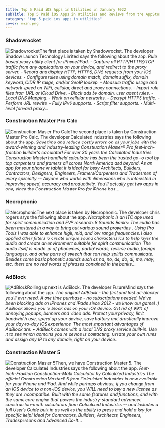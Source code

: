 ```yaml
---
title: Top 5 Paid iOS Apps in Utilities in January 2022
subTitle: Top 5 Paid iOS Apps in Utilities and Reviews from the AppStore in January 2022.
category: "top 5 paid ios apps in utilities"
cover: main.png
---
```


### Shadowrocket

![Shadowrocket](https://is3-ssl.mzstatic.com/image/thumb/Purple126/v4/1b/cd/6c/1bcd6c79-6008-7170-39a5-2dcc6a1cef5c/AppIcon-0-1x_U007emarketing-0-10-0-0-85-220.png/100x100bb.png)The first place is taken by Shadowrocket. The developer Shadow Launch Technology Limited says the following about the app. _Rule based proxy utility client for iPhone/iPad.  - Capture all HTTP/HTTPS/TCP traffic from any applications on your device, and redirect to the proxy server. - Record and display HTTP, HTTPS, DNS requests from your iOS devices. - Configure rules using domain match, domain suffix, domain keyword, CIDR IP range, and/or GeoIP lookup. - Measure traffic usage and network speed on WiFi, cellular, direct and proxy connections. - Import rule files from URL or iCloud Drive. - Block ads by domain, user agent rules. - Local DNS Mapping. - Work on cellular networks. - Decrypt HTTPS traffic. - Perform URL rewrite. - Fully IPv6 supports. - Script filter supports. - Multi-level forward proxy_...

### Construction Master Pro Calc

![Construction Master Pro Calc](https://is2-ssl.mzstatic.com/image/thumb/Purple116/v4/b5/f0/68/b5f06847-e38d-9b0c-dc5a-5757b9d2372c/AppIcon-0-0-1x_U007emarketing-0-0-0-7-0-0-sRGB-0-0-0-GLES2_U002c0-512MB-85-220-0-0.png/100x100bb.png)The second place is taken by Construction Master Pro Calc. The developer Calculated Industries says the following about the app. _Save time and reduce costly errors on all your jobs with the award-winning and industry-leading Construction Master® Pro feet-inch-fraction builder's calculator!   For over 30 years the Calculated Industries Construction Master handheld calculator has been the trusted go-to tool by top carpenters and framers all across North America and beyond.  As an app for your phone or tablet it is ideal for busy Architects, Builders, Contractors, Designers, Engineers, Framers/Carpenters and Tradesmen of every specialty -- Anyone who works with dimensions who is interested in improving speed, accuracy and productivity.  You’ll actually get two apps in one, since the Construction Master Pro for iPhone has_...

### Necrophonic

![Necrophonic](https://is5-ssl.mzstatic.com/image/thumb/Purple118/v4/a2/01/ac/a201acf4-6129-b8dd-6a3d-9fad284bf752/AppIcon-1x_U007emarketing-0-85-220-0-8.png/100x100bb.png)The next place is taken by Necrophonic. The developer chris rogers says the following about the app. _Necrophonic is an ITC app used for spirit communication and EVP research.  8 Sounds Banks:  The audio has been mastered in a way to bring out various sound properties .  Using Pro Tools I was able to enhance high, mid, and low range frequencies. I also applied  other filters to create unique sound characteristics to help layer the audio and create an  environment suitable for spirit communication.  The audio itself is made up of phonemes,  partial words, reverse audio, foreign languages, and other parts of speech that can help  spirits communicate. Besides some basic phonetic sounds such as na, no, da, do, di, ma, may, etc. there are no real words of phrases contained in the banks_...

### AdBlock

![AdBlock](https://is5-ssl.mzstatic.com/image/thumb/Purple125/v4/2f/5a/65/2f5a653b-9f28-f6ab-0f51-8ad087fbbace/app-icon-0-0-1x_U007emarketing-0-0-0-7-0-0-sRGB-0-0-0-GLES2_U002c0-512MB-85-220-0-0.png/100x100bb.png)Rolling up next is AdBlock. The developer FutureMind says the following about the app. _The original AdBlock - the first and last ad-blocker you'll ever need. A one time purchase - no subscriptions needed. We've been blocking ads on iPhones and iPads since 2012 - we know our game! :)  AdBlock allows you to block ads on your iOS device. Get rid of 99% of annoying popups, banners and video ads. Protect your privacy, limit bandwidth use, speed up your device, save battery and drastically improve your day-to-day iOS experience.  The most important advantages of AdBlock are: • AdBlock comes with a local DNS proxy service built-in. Use it to see which domains you're device is contacting. Create your own rules and assign any IP to any domain, right on your device_...

### Construction Master 5

![Construction Master 5](https://is3-ssl.mzstatic.com/image/thumb/Purple126/v4/49/e3/25/49e32540-4ce0-5118-dfe5-db6f88cc8a03/AppIcon4050-0-0-1x_U007emarketing-0-0-0-7-0-0-sRGB-0-0-0-GLES2_U002c0-512MB-85-220-0-0.png/100x100bb.png)Then, we have Construction Master 5. The developer Calculated Industries says the following about the app. _Feet-Inch-Fraction Construction-Math Calculator by Calculated Industries  The official Construction Master® 5 from Calculated Industries is now available for your iPhone and iPad.   And while perhaps obvious, if you change from an iOS device to a non-iOS device, you WILL need to buy a new license as they are incompatible.  Built with the same features and functions, and with the same core engine that powers the industry-standard advanced construction-math calculators from Calculated Industries -- and includes a full User’s Guide built in as well as the ability to press and hold a key for specific help!   Ideal for Contractors, Builders, Architects, Engineers, Tradespersons and Advanced Do-It_...

